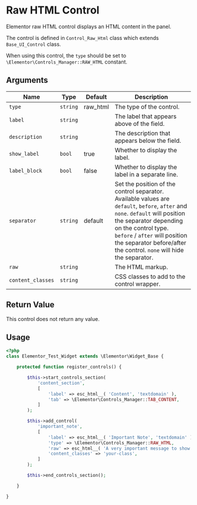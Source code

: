 # Raw HTML Control

<Badge type="tip" vertical="top" text="Elementor Core" /> <Badge type="warning" vertical="top" text="Basic" />

Elementor raw HTML control displays an HTML content in the panel.

The control is defined in `Control_Raw_Html` class which extends `Base_UI_Control` class.

When using this control, the `type` should be set to `\Elementor\Controls_Manager::RAW_HTML` constant.

## Arguments

<table>
	<thead>
		<tr>
			<th>Name</th>
			<th>Type</th>
			<th>Default</th>
			<th>Description</th>
		</tr>
	</thead>
	<tbody>
		<tr>
			<td><code>type</code></td>
			<td><code>string</code></td>
			<td>raw_html</td>
			<td>The type of the control.</td>
		</tr>
		<tr>
			<td><code>label</code></td>
			<td><code>string</code></td>
			<td></td>
			<td>The label that appears above of the field.</td>
		</tr>
		<tr>
			<td><code>description</code></td>
			<td><code>string</code></td>
			<td></td>
			<td>The description that appears below the field.</td>
		</tr>
		<tr>
			<td><code>show_label</code></td>
			<td><code>bool</code></td>
			<td>true</td>
			<td>Whether to display the label.</td>
		</tr>
		<tr>
			<td><code>label_block</code></td>
			<td><code>bool</code></td>
			<td>false</td>
			<td>Whether to display the label in a separate line.</td>
		</tr>
		<tr>
			<td><code>separator</code></td>
			<td><code>string</code></td>
			<td>default</td>
			<td>Set the position of the control separator. Available values are <code>default</code>, <code>before</code>, <code>after</code> and <code>none</code>. <code>default</code> will position the separator depending on the control type. <code>before</code> / <code>after</code> will position the separator before/after the control. <code>none</code> will hide the separator.</td>
		</tr>
		<tr>
			<td><code>raw</code></td>
			<td><code>string</code></td>
			<td></td>
			<td>The HTML markup.</td>
		</tr>
		<tr>
			<td><code>content_classes</code></td>
			<td><code>string</code></td>
			<td></td>
			<td>CSS classes to add to the control wrapper.</td>
		</tr>
	</tbody>
</table>

## Return Value

This control does not return any value.

## Usage

```php {14-22}
<?php
class Elementor_Test_Widget extends \Elementor\Widget_Base {

	protected function register_controls() {

		$this->start_controls_section(
			'content_section',
			[
				'label' => esc_html__( 'Content', 'textdomain' ),
				'tab' => \Elementor\Controls_Manager::TAB_CONTENT,
			]
		);

		$this->add_control(
			'important_note',
			[
				'label' => esc_html__( 'Important Note', 'textdomain' ),
				'type' => \Elementor\Controls_Manager::RAW_HTML,
				'raw' => esc_html__( 'A very important message to show in the panel.', 'textdomain' ),
				'content_classes' => 'your-class',
			]
		);

		$this->end_controls_section();

	}

}
```

